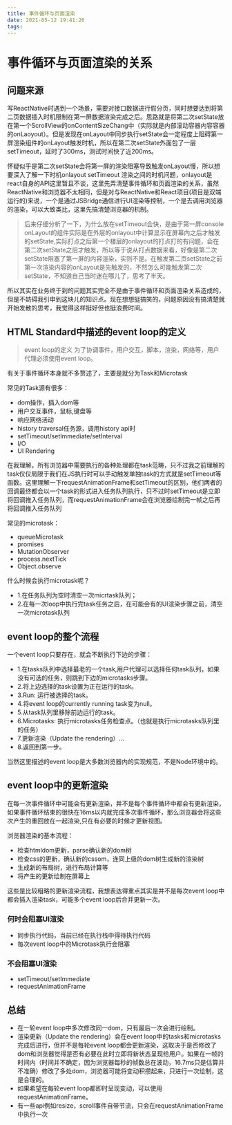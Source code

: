 ```yaml
---
title: 事件循环与页面渲染
date: 2021-05-12 19:41:26
tags:
---
```



# 事件循环与页面渲染的关系

## 问题来源

写ReactNative时遇到一个场景，需要对接口数据进行假分页，同时想要达到将第二页数据插入时机限制在第一屏数据渲染完成之后。思路就是将第二次setState放在第一个ScrollView的onContentSizeChang中（实际就是内部滚动容器内容容器的onLaoyout）。但是发现在onLayout中同步执行setState会一定程度上阻碍第一屏渲染组件的onLayout触发时机，所以在第二次setState外面包了一层setTimeout，延时了300ms，测试时间快了近200ms。    

怀疑似乎是第二次setState会将第一屏的渲染阻塞导致触发onLayout慢，所以想要深入了解一下时机onlayout setTimeout 渲染之间的时机问题，onlayout是react自身的API这里暂且不谈，这里先弄清楚事件循环和页面渲染的关系，虽然ReactNative和浏览器不太相同，但是对与ReactNative和React项目(项目是双端运行的)来说，一个是通过JSBridge通信进行UI渲染等控制，一个是去调用浏览器的渲染，可以大致类比，这里先搞清楚浏览器的机制。 

>后来仔细分析了一下，为什么放在setTimeout会快，是由于第一屏console onLayout的组件实际是在外层的onlayout中计算显示在屏幕内之后才触发的setState,实际打点之后第一个楼层的onlayout的打点打的有问题，会在第二次setState之后才触发，所以等于说从打点数据来看，好像是第二次setState阻塞了第一屏的内容渲染，实则不是。在触发第二页setState之前第一次渲染内容的onLayout是先触发的，不然怎么可能触发第二次setState，不知道自己当时迷在哪儿了，思考了半天。

所以其实在业务终于到的问题其实完全不是由于事件循环和页面渲染关系造成的，但是不妨碍我引申到这块儿的知识点。现在想想挺搞笑的，问题原因没有搞清楚就开始发散的思考，我觉得这样挺好但也挺浪费时间。



## HTML Standard中描述的event loop的定义
>event loop的定义 为了协调事件，用户交互，脚本，渲染，网络等，用户代理必须使用event loop。

有关于事件循环本身就不多赘述了，主要是就分为Task和Microtask

常见的Task源有很多： 
* dom操作，插入dom等  
* 用户交互事件，鼠标,键盘等  
* 响应网络活动
* history traversal任务源，调用history api时  
* setTimeout/setImmediate/setInterval
* I/O 
* UI Rendering  

在我理解，所有浏览器中需要执行的各种处理都在task范畴，只不过我之前理解的task仅仅局限于我们在JS执行时可以手动触发单独task的方式就是setTimeout等函数。这里理解一下requestAnimationFrame和setTimeout的区别，他们两者的回调最终都会以一个task的形式进入任务队列执行，只不过时setTimeout是立即将回调推入任务队列，而requestAnimationFrame会在浏览器绘制完一帧之后再将回调推入任务队列


常见的microtask：

* queueMicrotask
* promises
* MutationObserver
* process.nextTick
* Object.observe

什么时候会执行microtask呢？
* 1.在任务队列为空时清空一次micrtask队列；
* 2.在每一次loop中执行完task任务之后，在可能会有的UI渲染步骤之前，清空一次microtask队列

## event loop的整个流程

一个event loop只要存在，就会不断执行下边的步骤：
* 1.在tasks队列中选择最老的一个task,用户代理可以选择任何task队列，如果没有可选的任务，则跳到下边的microtasks步骤。
* 2.将上边选择的task设置为正在运行的task。
* 3.Run: 运行被选择的task。
* 4.将event loop的currently running task变为null。
* 5.从task队列里移除前边运行的task。
* 6.Microtasks: 执行microtasks任务检查点。（也就是执行microtasks队列里的任务）
* 7.更新渲染（Update the rendering）...
* 8.返回到第一步。

当然这里描述的event loop是大多数浏览器内的实现规范，不是Node环境中的。


## event loop中的更新渲染

在每一次事件循环中可能会有更新渲染，并不是每个事件循环中都会有更新渲染，如果事件循环结束的很快在16ms以内就完成多次事件循环，那么浏览器会将这些次产生的重回放在一起渲染,只在有必要的时候才更新视图。

浏览器渲染的基本流程：

* 检查htmldom更新，parse确认新的dom树
* 检查css的更新，确认新的cssom，连同上级的dom树生成新的渲染树
* 生成新的布局树，进行布局计算等
* 将产生的更新绘制在屏幕上

这些是比较粗略的更新渲染流程，我想表达得重点其实是并不是每次event loop中都会插入渲染task，可能多个event loop后合并更新一次。

### 何时会阻塞UI渲染

 * 同步执行代码，当前已经在执行栈中得待执行代码
 * 每次event loop中的Microtask执行会阻塞

### 不会阻塞UI渲染
* setTimeout/setImmediate
* requestAnimationFrame

## 总结

* 在一轮event loop中多次修改同一dom，只有最后一次会进行绘制。
* 渲染更新（Update the rendering）会在event loop中的tasks和microtasks完成后进行，但并不是每轮event loop都会更新渲染，这取决于是否修改了dom和浏览器觉得是否有必要在此时立即将新状态呈现给用户。如果在一帧的时间内（时间并不确定，因为浏览器每秒的帧数总在波动，16.7ms只是估算并不准确）修改了多处dom，浏览器可能将变动积攒起来，只进行一次绘制，这是合理的。
* 如果希望在每轮event loop都即时呈现变动，可以使用requestAnimationFrame。
* 有一些api例如resize，scroll事件自带节流，只会在requestAnimationFrame中执行一次